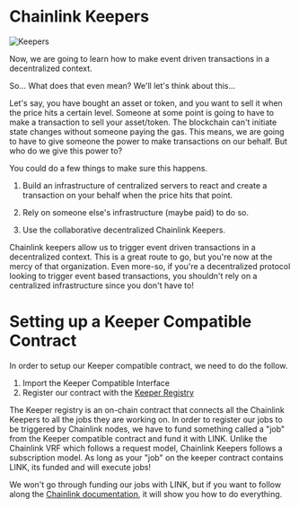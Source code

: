 # Chainlink Keepers

![Keepers](https://res.cloudinary.com/divzjiip8/image/upload/c_scale,w_800/v1634683013/chainlink/chainlink_keepers.png)

Now, we are going to learn how to make event driven transactions in a decentralized context.

So... What does that even mean? We'll let's think about this...

Let's say, you have bought an asset or token, and you want to sell it when the price hits a certain level. Someone at some point is going to have to make a transaction to sell your asset/token. The blockchain can't initiate state changes without someone paying the gas. This means, we are going to have to give someone the power to make transactions on our behalf. But who do we give this power to? 

You could do a few things to make sure this happens.

1. Build an infrastructure of centralized servers to react and create a transaction on your behalf when the price hits that point.

2. Rely on someone else's infrastructure (maybe paid) to do so.

3. Use the collaborative decentralized Chainlink Keepers.

Chainlink keepers allow us to trigger event driven transactions in a decentralized context. This is a great route to go, but you're now at the mercy of that organization. Even more-so, if you're a decentralized protocol looking to trigger event based transactions, you shouldn't rely on a centralized infrastructure since you don't have to!

# Setting up a Keeper Compatible Contract

In order to setup our Keeper compatible contract, we need to do the follow.

1. Import the Keeper Compatible Interface
2. Register our contract with the [Keeper Registry](https://keepers.chain.link/)

The Keeper registry is an on-chain contract that connects all the Chainlink Keepers to all the jobs they are working on. In order to register our jobs to be triggered by Chainlink nodes, we have to fund something called a "job" from the Keeper compatible contract and fund it with LINK. Unlike the Chainlink VRF which follows a request model, Chainlink Keepers follows a subscription model. As long as your "job" on the keeper contract contains LINK, its funded and will execute jobs!

We won't go through funding our jobs with LINK, but if you want to follow along the [Chainlink documentation](https://docs.chain.link/docs/chainlink-keepers/introduction/), it will show you how to do everything. 
